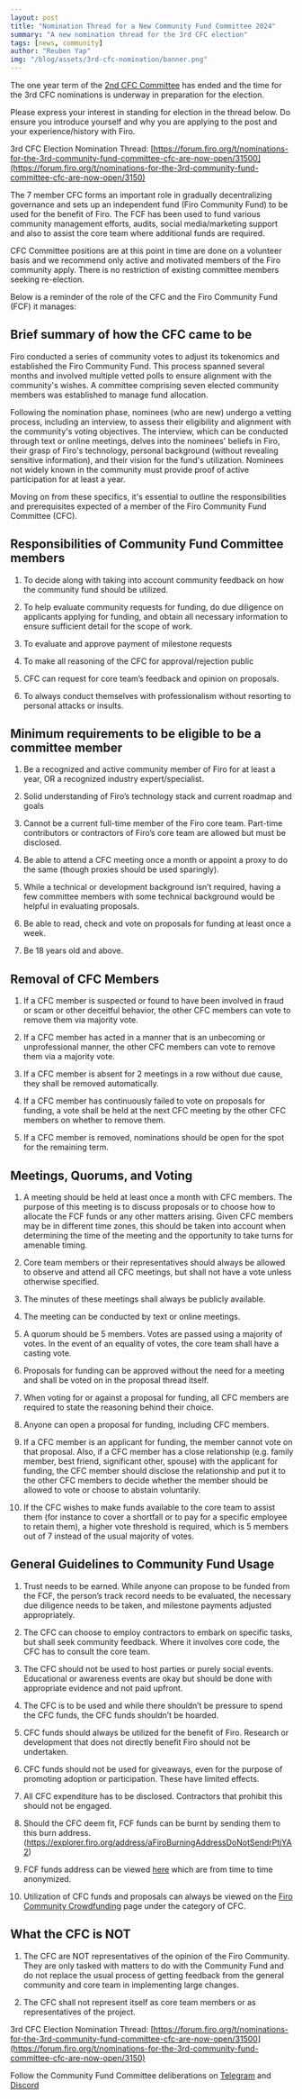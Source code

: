 ```yaml
---
layout: post
title: "Nomination Thread for a New Community Fund Committee 2024"
summary: "A new nomination thread for the 3rd CFC election"
tags: [news, community]
author: "Reuben Yap"
img: "/blog/assets/3rd-cfc-nomination/banner.png"
---
```


The one year term of the [2nd CFC Committee](https://forum.firo.org/t/community-fund-committee-election-march-2023/2877) has ended and the time for the 3rd CFC nominations is underway in preparation for the election. 

Please express your interest in standing for election in the thread below. Do ensure you introduce yourself and why you are applying to the post and your experience/history with Firo.

3rd CFC Election Nomination Thread: [https://forum.firo.org/t/nominations-for-the-3rd-community-fund-committee-cfc-are-now-open/31500](https://forum.firo.org/t/nominations-for-the-3rd-community-fund-committee-cfc-are-now-open/3150)

The 7 member CFC forms an important role in gradually decentralizing governance and sets up an independent fund (Firo Community Fund) to be used for the benefit of Firo. The FCF has been used to fund various community management efforts, audits, social media/marketing support and also to assist the core team where additional funds are required.

CFC Committee positions are at this point in time are done on a volunteer basis and we recommend only active and motivated members of the Firo community apply. There is no restriction of existing committee members seeking re-election.

Below is a reminder of the role of the CFC and the Firo Community Fund (FCF) it manages:

## Brief summary of how the CFC came to be

Firo conducted a series of community votes to adjust its tokenomics and established the Firo Community Fund. This process spanned several months and involved multiple vetted polls to ensure alignment with the community's wishes. A committee comprising seven elected community members was established to manage fund allocation.

Following the nomination phase, nominees (who are new) undergo a vetting process, including an interview, to assess their eligibility and alignment with the community's voting objectives. The interview, which can be conducted through text or online meetings, delves into the nominees' beliefs in Firo, their grasp of Firo's technology, personal background (without revealing sensitive information), and their vision for the fund's utilization. Nominees not widely known in the community must provide proof of active participation for at least a year.

Moving on from these specifics, it's essential to outline the responsibilities and prerequisites expected of a member of the Firo Community Fund Committee (CFC).

## Responsibilities of Community Fund Committee members

1. To decide along with taking into account community feedback on how the community fund should be utilized.

2. To help evaluate community requests for funding, do due diligence on applicants applying for funding, and obtain all necessary information to ensure sufficient detail for the scope of work.

3. To evaluate and approve payment of milestone requests

4. To make all reasoning of the CFC for approval/rejection public

5. CFC can request for core team’s feedback and opinion on proposals.

6. To always conduct themselves with professionalism without resorting to personal attacks or insults.

## Minimum requirements to be eligible to be a committee member

1. Be a recognized and active community member of Firo for at least a year, OR a recognized industry expert/specialist.

2. Solid understanding of Firo’s technology stack and current roadmap and goals

3. Cannot be a current full-time member of the Firo core team. Part-time contributors or contractors of Firo’s core team are allowed but must be disclosed.

4. Be able to attend a CFC meeting once a month or appoint a proxy to do the same (though proxies should be used sparingly).

5. While a technical or development background isn’t required, having a few committee members with some technical background would be helpful in evaluating proposals.

6. Be able to read, check and vote on proposals for funding at least once a week.

7. Be 18 years old and above.

## Removal of CFC Members

1. If a CFC member is suspected or found to have been involved in fraud or scam or other deceitful behavior, the other CFC members can vote to remove them via majority vote.

2. If a CFC member has acted in a manner that is an unbecoming or unprofessional manner, the other CFC members can vote to remove them via a majority vote.

3. If a CFC member is absent for 2 meetings in a row without due cause, they shall be removed automatically.

4. If a CFC member has continuously failed to vote on proposals for funding, a vote shall be held at the next CFC meeting by the other CFC members on whether to remove them.

5. If a CFC member is removed, nominations should be open for the spot for the remaining term.

## Meetings, Quorums, and Voting

1. A meeting should be held at least once a month with CFC members. The purpose of this meeting is to discuss proposals or to choose how to allocate the FCF funds or any other matters arising. Given CFC members may be in different time zones, this should be taken into account when determining the time of the meeting and the opportunity to take turns for amenable timing.

2. Core team members or their representatives should always be allowed to observe and attend all CFC meetings, but shall not have a vote unless otherwise specified.

3. The minutes of these meetings shall always be publicly available.

4. The meeting can be conducted by text or online meetings.

5. A quorum should be 5 members. Votes are passed using a majority of votes. In the event of an equality of votes, the core team shall have a casting vote.

6. Proposals for funding can be approved without the need for a meeting and shall be voted on in the proposal thread itself.

7. When voting for or against a proposal for funding, all CFC members are required to state the reasoning behind their choice.

8. Anyone can open a proposal for funding, including CFC members.

9. If a CFC member is an applicant for funding, the member cannot vote on that proposal. Also, if a CFC member has a close relationship (e.g. family member, best friend, significant other, spouse) with the applicant for funding, the CFC member should disclose the relationship and put it to the other CFC members to decide whether the member should be allowed to vote or choose to abstain voluntarily.

10. If the CFC wishes to make funds available to the core team to assist them (for instance to cover a shortfall or to pay for a specific employee to retain them), a higher vote threshold is required, which is 5 members out of 7 instead of the usual majority of votes.

## General Guidelines to Community Fund Usage

1. Trust needs to be earned. While anyone can propose to be funded from the FCF, the person’s track record needs to be evaluated, the necessary due diligence needs to be taken, and milestone payments adjusted appropriately.

2. The CFC can choose to employ contractors to embark on specific tasks, but shall seek community feedback. Where it involves core code, the CFC has to consult the core team.

3. The CFC should not be used to host parties or purely social events. Educational or awareness events are okay but should be done with appropriate evidence and not paid upfront.

4. The CFC is to be used and while there shouldn’t be pressure to spend the CFC funds, the CFC funds shouldn’t be hoarded.

5. CFC funds should always be utilized for the benefit of Firo. Research or development that does not directly benefit Firo should not be undertaken.

6. CFC funds should not be used for giveaways, even for the purpose of promoting adoption or participation. These have limited effects.

7. All CFC expenditure has to be disclosed. Contractors that prohibit this should not be engaged.

8. Should the CFC deem fit, FCF funds can be burnt by sending them to this burn address. ([https://explorer.firo.org/address/aFiroBurningAddressDoNotSendrPtjYA 2](https://explorer.firo.org/address/aFiroBurningAddressDoNotSendrPtjYA))

9. FCF funds address can be viewed [here](https://explorer.firo.org/address/aFA2TbqG9cnhhzX5Yny2pBJRK5EaEqLCH7) which are from time to time anonymized.

10. Utilization of CFC funds and proposals can always be viewed on the [Firo Community Crowdfunding](https://funding.firo.org) page under the category of CFC.

## What the CFC is NOT

1. The CFC are NOT representatives of the opinion of the Firo Community. They are only tasked with matters to do with the Community Fund and do not replace the usual process of getting feedback from the general community and core team in implementing large changes.

2. The CFC shall not represent itself as core team members or as representatives of the project.

3rd CFC Election Nomination Thread: [https://forum.firo.org/t/nominations-for-the-3rd-community-fund-committee-cfc-are-now-open/31500](https://forum.firo.org/t/nominations-for-the-3rd-community-fund-committee-cfc-are-now-open/3150)

Follow the Community Fund Committee deliberations on [Telegram](https://t.me/firocfc) and [Discord](https://discord.gg/ctuXBY5a)
